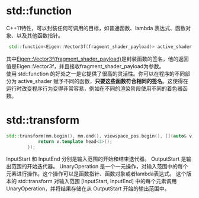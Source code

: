# std::function

C++11特性，可以封装任何可调用的目标，如普通函数、lambda 表达式、函数对象、以及其他函数指针。

```C++
 std::function<Eigen::Vector3f(fragment_shader_payload)> active_shader = phong_fragment_shader;
```

其中<Eigen::Vector3f(fragment_shader_payload)>是封装函数的签名，他的返回值是Eigen::Vector3f，并且接收fragment_shader_payload为参数。  
使用 std::function 的好处之一是它提供了很高的灵活性。你可以在程序的不同部分为 active_shader 赋予不同的函数，**只要这些函数符合相同的签名**。这使得在运行时改变程序行为变得非常容易，例如在不同的渲染阶段使用不同的着色器函数。

# std::transform

```C++
std::transform(mm.begin(), mm.end(), viewspace_pos.begin(), [](auto& v) {
            return v.template head<3>();
        });
```

InputStart 和 InputEnd 分别是输入范围的开始和结束迭代器。
OutputStart 是输出范围的开始迭代器。
UnaryOperation 是一个一元操作，对输入范围中的每个元素进行操作。这个操作可以是函数指针、函数对象或者lambda表达式。
这个版本的 std::transform 对输入范围 [InputStart, InputEnd] 中的每个元素调用 UnaryOperation，并将结果存储在从 OutputStart 开始的输出范围中。
